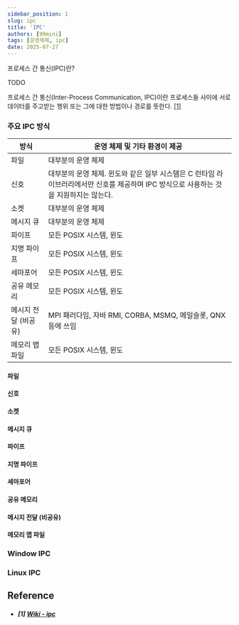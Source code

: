 ```yaml
---
sidebar_position: 1
slug: ipc
title: 'IPC'
authors: [99mini]
tags: [운영체제, ipc]
date: 2025-07-27
---
```


프로세스 간 통신(IPC)란?

<!-- truncate -->

TODO

프로세스 간 통신(Inter-Process Communication, IPC)이란 프로세스들 사이에 서로 데이터를 주고받는 행위 또는 그에 대한 방법이나 경로를 뜻한다. [[1]](#1-wiki-ipc)

### 주요 IPC 방식

| 방식                 | 운영 체제 및 기타 환경이 제공                                                                                                         |
| -------------------- | ------------------------------------------------------------------------------------------------------------------------------------- |
| 파일                 | 대부분의 운영 체제                                                                                                                    |
| 신호                 | 대부분의 운영 체제. 윈도와 같은 일부 시스템은 C 런타임 라이브러리에서만 신호를 제공하며 IPC 방식으로 사용하는 것을 지원하지는 않는다. |
| 소켓                 | 대부분의 운영 체제                                                                                                                    |
| 메시지 큐            | 대부분의 운영 체제                                                                                                                    |
| 파이프               | 모든 POSIX 시스템, 윈도                                                                                                               |
| 지명 파이프          | 모든 POSIX 시스템, 윈도                                                                                                               |
| 세마포어             | 모든 POSIX 시스템, 윈도                                                                                                               |
| 공유 메모리          | 모든 POSIX 시스템, 윈도                                                                                                               |
| 메시지 전달 (비공유) | MPI 패러다임, 자바 RMI, CORBA, MSMQ, 메일슬롯, QNX 등에 쓰임                                                                          |
| 메모리 맵 파일       | 모든 POSIX 시스템, 윈도                                                                                                               |

#### 파일

#### 신호

#### 소켓

#### 메시지 큐

#### 파이프

#### 지명 파이프

#### 세마포어

#### 공유 메모리

#### 메시지 전달 (비공유)

#### 메모리 맵 파일

### Window IPC

### Linux IPC

## Reference

- ##### [1] [Wiki - ipc](https://ko.wikipedia.org/wiki/%ED%94%84%EB%A1%9C%EC%84%B8%EC%8A%A4_%EA%B0%84_%ED%86%B5%EC%8B%A0)
